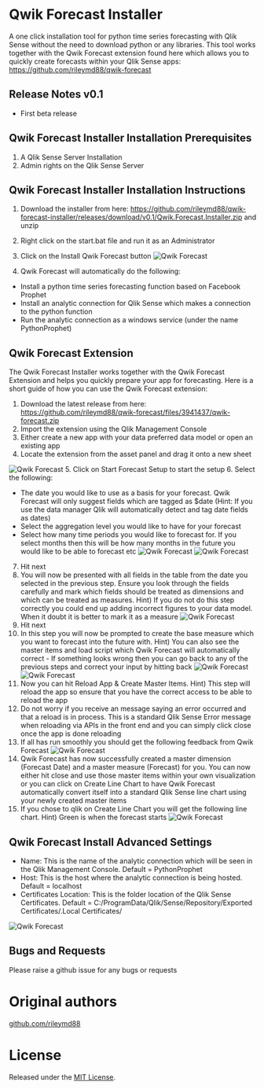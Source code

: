 # Qwik Forecast Installer
A one click installation tool for python time series forecasting with Qlik Sense without the need to download python or any libraries. This tool works together with the Qwik Forecast extension found here which allows you to quickly create forecasts within your Qlik Sense apps: https://github.com/rileymd88/qwik-forecast

## Release Notes v0.1
* First beta release

## Qwik Forecast Installer Installation Prerequisites
1. A Qlik Sense Server Installation
2. Admin rights on the Qlik Sense Server

## Qwik Forecast Installer Installation Instructions
1. Download the installer from here: https://github.com/rileymd88/qwik-forecast-installer/releases/download/v0.1/Qwik.Forecast.Installer.zip and unzip
2. Right click on the start.bat file and run it as an Administrator
3. Click on the Install Qwik Forecast button
![Qwik Forecast](https://raw.githubusercontent.com/rileymd88/data/master/qwik-forecast/qwik-forecast-install1.PNG)

4. Qwik Forecast will automatically do the following:
* Install a python time series forecasting function based on Facebook Prophet
* Install an analytic connection for Qlik Sense which makes a connection to the python function
* Run the analytic connection as a windows service (under the name PythonProphet)

## Qwik Forecast Extension
The Qwik Forecast Installer works together with the Qwik Forecast Extension and helps you quickly prepare your app for forecasting. Here is a short guide of how you can use the Qwik Forecast extension:
1. Download the latest release from here: https://github.com/rileymd88/qwik-forecast/files/3941437/qwik-forecast.zip
2. Import the extension using the Qlik Management Console
3. Either create a new app with your data preferred data model or open an existing app
4. Locate the extension from the asset panel and drag it onto a new sheet

![Qwik Forecast](https://raw.githubusercontent.com/rileymd88/data/master/qwik-forecast/qwik-forecast1.PNG) 
5. Click on Start Forecast Setup to start the setup 
6. Select the following:
* The date you would like to use as a basis for your forecast. Qwik Forecast will only suggest fields which are tagged as $date (Hint: If you use the data manager Qlik will automatically detect and tag date fields as dates)
* Select the aggregation level you would like to have for your forecast
* Select how many time periods you would like to forecast for. If you select months then this will be how many months in the future you would like to be able to forecast etc
![Qwik Forecast](https://raw.githubusercontent.com/rileymd88/data/master/qwik-forecast/qwik-forecast2.PNG)
![Qwik Forecast](https://raw.githubusercontent.com/rileymd88/data/master/qwik-forecast/qwik-forecast3.PNG)
7. Hit next
8. You will now be presented with all fields in the table from the date you selected in the previous step. Ensure you look through the fields carefully and mark which fields should be treated as dimensions and which can be treated as measures. Hint) If you do not do this step correctly you could end up adding incorrect figures to your data model. When it doubt it is better to mark it as a measure
![Qwik Forecast](https://raw.githubusercontent.com/rileymd88/data/master/qwik-forecast/qwik-forecast4.PNG)
9. Hit next
10. In this step you will now be prompted to create the base measure which you want to forecast into the future with. Hint) You can also see the master items and load script which Qwik Forecast will automatically correct - If something looks wrong then you can go back to any of the previous steps and correct your input by hitting back 
![Qwik Forecast](https://raw.githubusercontent.com/rileymd88/data/master/qwik-forecast/qwik-forecast6.PNG)
![Qwik Forecast](https://raw.githubusercontent.com/rileymd88/data/master/qwik-forecast/qwik-forecast7.PNG)
11. Now you can hit Reload App & Create Master Items. Hint) This step will reload the app so ensure that you have the correct access to be able to reload the app
12. Do not worry if you receive an message saying an error occurred and that a reload is in process. This is a standard Qlik Sense Error message when reloading via APIs in the front end and you can simply click close once the app is done reloading
13. If all has run smoothly you should get the following feedback from Qwik Forecast
![Qwik Forecast](https://raw.githubusercontent.com/rileymd88/data/master/qwik-forecast/qwik-forecast8.PNG)
14. Qwik Forecast has now successfully created a master dimension (Forecast Date) and a master measure (Forecast) for you. You can now either hit close and use those master items within your own visualization or you can click on Create Line Chart to have Qwik Forecast automatically convert itself into a standard Qlik Sense line chart using your newly created master items
15. If you chose to qlik on Create Line Chart you will get the following line chart. Hint) Green is when the forecast starts
![Qwik Forecast](https://raw.githubusercontent.com/rileymd88/data/master/qwik-forecast/qwik-forecast9.PNG)

## Qwik Forecast Install Advanced Settings
* Name: This is the name of the analytic connection which will be seen in the Qlik Management Console. Default = PythonProphet
* Host: This is the host where the analytic connection is being hosted. Default = localhost
* Certificates Location: This is the folder location of the Qlik Sense Certificates. Default = C:/ProgramData/Qlik/Sense/Repository/Exported Certificates/.Local Certificates/

![Qwik Forecast](https://raw.githubusercontent.com/rileymd88/data/master/qwik-forecast/qwik-forecast-install2.PNG)

## Bugs and Requests
Please raise a github issue for any bugs or requests

# Original authors
[github.com/rileymd88](https://github.com/rileymd88)

# License
Released under the [MIT License](LICENSE).
